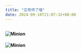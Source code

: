 ```yaml
---
title: "见导师了喵"
date: 2024-09-10T21:07:32+08:00
---
```


## 
### 
#### ![Minion](/img/WechatIMG517.jpg)
#### ![Minion](/img/WechatIMG516.jpg)
